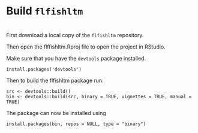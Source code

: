 # Build `flfishltm`
# 

First download a local copy of the `flfishltm` repository. 

Then open the flffishltm.Rproj file to open the project in RStudio.

Make sure that you have the `devtools` package installed. 

```
install.packages('devtools')
```
Then to build the flfishltm package run:

```
src <- devtools::build()
bin <- devtools::build(src, binary = TRUE, vignettes = TRUE, manual = TRUE)
```

The package can now be installed using

```
install.packages(bin, repos = NULL, type = "binary")
```

